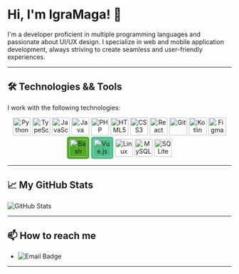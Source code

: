 # Hi, I'm IgraMaga! 👋

I'm a developer proficient in multiple programming languages and passionate about UI/UX design. I specialize in web and mobile application development, always striving to create seamless and user-friendly experiences.

---

## 🛠 Technologies && Tools

I work with the following technologies:

<p align="center">
  <img src="https://cdn.jsdelivr.net/npm/simple-icons@v3/icons/python.svg" alt="Python" width="40" height="40"/>
  <img src="https://cdn.jsdelivr.net/npm/simple-icons@v3/icons/typescript.svg" alt="TypeScript" width="40" height="40"/>
  <img src="https://cdn.jsdelivr.net/npm/simple-icons@v3/icons/javascript.svg" alt="JavaScript" width="40" height="40"/>
  <img src="https://cdn.jsdelivr.net/npm/simple-icons@v3/icons/java.svg" alt="Java" width="40" height="40"/>
  <img src="https://cdn.jsdelivr.net/npm/simple-icons@v3/icons/php.svg" alt="PHP" width="40" height="40"/>
  <img src="https://cdn.jsdelivr.net/npm/simple-icons@v3/icons/html5.svg" alt="HTML5" width="40" height="40"/>
  <img src="https://cdn.jsdelivr.net/npm/simple-icons@v3/icons/css3.svg" alt="CSS3" width="40" height="40"/>
  <img src="https://cdn.jsdelivr.net/npm/simple-icons@v3/icons/react.svg" alt="React" width="40" height="40"/>
  <img src="https://cdn.jsdelivr.net/npm/simple-icons@v3/icons/git.svg" alt="Git" width="40" height="40"/>
  <img src="https://cdn.jsdelivr.net/npm/simple-icons@v3/icons/kotlin.svg" alt="Kotlin" width="40" height="40"/>
  <img src="https://cdn.jsdelivr.net/npm/simple-icons@v3/icons/figma.svg" alt="Figma" width="40" height="40"/>
  <img src="https://cdn.jsdelivr.net/npm/simple-icons@v3/icons/bash.svg" alt="Bash" width="40" height="40" style="background-color: #4EAA25; padding: 5px; border-radius: 5px;"/>
  <img src="https://cdn.jsdelivr.net/npm/simple-icons@v3/icons/vuedotjs.svg" alt="Vue.js" width="40" height="40" style="background-color: #4FC08D; padding: 5px; border-radius: 5px;"/>
  <img src="https://cdn.jsdelivr.net/npm/simple-icons@v3/icons/linux.svg" alt="Linux" width="40" height="40"/>
  <img src="https://cdn.jsdelivr.net/npm/simple-icons@v3/icons/mysql.svg" alt="MySQL" width="40" height="40"/>
  <img src="https://cdn.jsdelivr.net/npm/simple-icons@v3/icons/sqlite.svg" alt="SQLite" width="40" height="40"/>
</p>

---

## 📈 My GitHub Stats

![GitHub Stats](https://github-readme-stats.vercel.app/api?username=your-username&show_icons=true&count_private=true&hide=prs&theme=radical)

---

## 📫 How to reach me

- ![Email Badge](https://img.shields.io/badge/Email-admin%40igramagadev.ru-blue)

---

